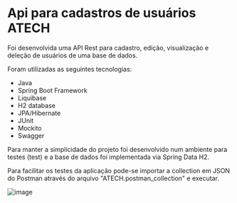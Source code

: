 
# Api para cadastros de usuários ATECH

Foi desenvolvida uma API Rest para cadastro, edição, visualização e deleção de usuários de uma base de dados.

Foram utilizadas as seguintes tecnologias:

  - Java
  - Spring Boot Framework
  - Liquibase
  - H2 database
  - JPA/Hibernate 
  - JUnit 
  - Mockito
  - Swagger

Para manter a simplicidade do projeto foi desenvolvido num ambiente para testes (test) e a base de dados foi implementada via Spring Data H2.

Para facilitar os testes da aplicação pode-se importar a collection em JSON do Postman através do arquivo "ATECH.postman_collection" e executar.

![image](https://user-images.githubusercontent.com/33886884/197853051-40a2e207-37e7-417c-8c2e-996581b8f663.png)
